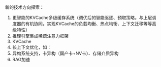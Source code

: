 新的技术方向探索：
1. 更智能的KVCache多级缓存系统（调优后的智能驱逐、预取策略，与上层调度器的有机协同，实现KVCache的负载均衡、热点均衡、上下文迁移等等高级特性）
2. 推理引擎集成稀疏注意力框架
3. KVCache
4. 长上下文优化，如：
5. 异构系统支持，卡异构（国产卡+NV卡）、存储介质异构
6. RAG加速
